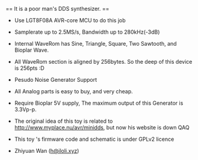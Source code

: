 == It is a poor man's DDS synthesizer. ==

* Use LGT8F08A AVR-core MCU to do this job

* Samplerate up to 2.5MS/s, Bandwidth up to 280kHz(-3dB)

* Internal WaveRom has Sine, Triangle, Square, Two Sawtooth, and Bioplar Wave.

* All WaveRom section is aligned by 256bytes. So the deep of this device is 256pts :D

* Pesudo Noise Generator Support

* All Analog parts is easy to buy, and very cheap.

* Require Bioplar 5V supply, The maximum output of this Generator is 3.3Vp-p.

* The original idea of this toy is related to http://www.myplace.nu/avr/minidds, but now his website is down QAQ

* This toy 's firmware code and schematic is under GPLv2 licence

* Zhiyuan Wan (h@iloli.xyz)
